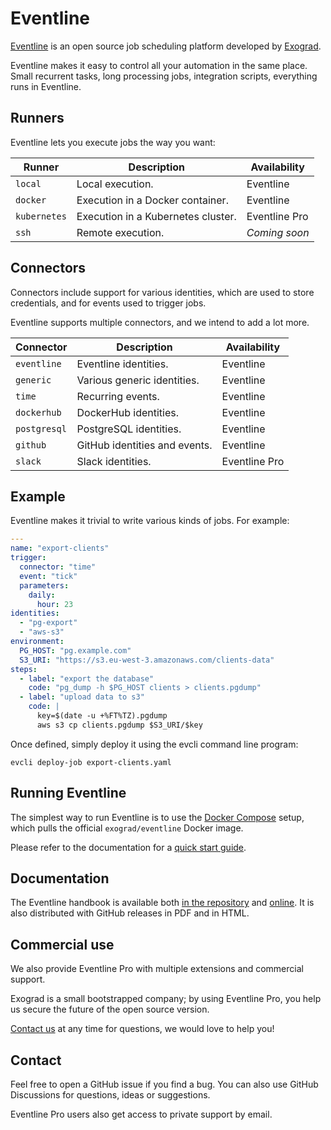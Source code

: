 # Eventline
[Eventline](https://eventline.net) is an open source job scheduling platform
developed by [Exograd](http://exograd.com).

Eventline makes it easy to control all your automation in the same place.
Small recurrent tasks, long processing jobs, integration scripts, everything
runs in Eventline.

## Runners
Eventline lets you execute jobs the way you want:

| Runner       | Description                        | Availability  |
|--------------|------------------------------------|---------------|
| `local`      | Local execution.                   | Eventline     |
| `docker`     | Execution in a Docker container.   | Eventline     |
| `kubernetes` | Execution in a Kubernetes cluster. | Eventline Pro |
| `ssh`        | Remote execution.                  | _Coming soon_ |

## Connectors
Connectors include support for various identities, which are used to store
credentials, and for events used to trigger jobs.

Eventline supports multiple connectors, and we intend to add a lot more.

| Connector    | Description                   | Availability  |
|--------------|-------------------------------|---------------|
| `eventline`  | Eventline identities.         | Eventline     |
| `generic`    | Various generic identities.   | Eventline     |
| `time`       | Recurring events.             | Eventline     |
| `dockerhub`  | DockerHub identities.         | Eventline     |
| `postgresql` | PostgreSQL identities.        | Eventline     |
| `github`     | GitHub identities and events. | Eventline     |
| `slack`      | Slack identities.             | Eventline Pro |

## Example
Eventline makes it trivial to write various kinds of jobs. For example:

```yaml
---
name: "export-clients"
trigger:
  connector: "time"
  event: "tick"
  parameters:
    daily:
      hour: 23
identities:
  - "pg-export"
  - "aws-s3"
environment:
  PG_HOST: "pg.example.com"
  S3_URI: "https://s3.eu-west-3.amazonaws.com/clients-data"
steps:
  - label: "export the database"
    code: "pg_dump -h $PG_HOST clients > clients.pgdump"
  - label: "upload data to s3"
    code: |
      key=$(date -u +%FT%TZ).pgdump
      aws s3 cp clients.pgdump $S3_URI/$key
```

Once defined, simply deploy it using the evcli command line program:

```
evcli deploy-job export-clients.yaml
```

## Running Eventline
The simplest way to run Eventline is to use the [Docker
Compose](misc/docker-compose.yaml) setup, which pulls the official
`exograd/eventline` Docker image.

Please refer to the documentation for a [quick start
guide](doc/handbook/getting-started.adoc).

## Documentation
The Eventline handbook is available both [in the
repository](doc/handbook/handbook.adoc) and
[online](https://docs.eventline.net). It is also distributed with GitHub
releases in PDF and in HTML.

## Commercial use
We also provide Eventline Pro with multiple extensions and commercial support.

Exograd is a small bootstrapped company; by using Eventline Pro, you help us
secure the future of the open source version.

[Contact us](mailto:contact@exograd.com) at any time for questions, we would
love to help you!

## Contact
Feel free to open a GitHub issue if you find a bug. You can also use
GitHub Discussions for questions, ideas or suggestions.

Eventline Pro users also get access to private support by email.
